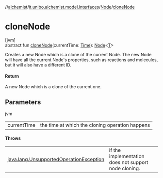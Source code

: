 //[alchemist](../../../index.md)/[it.unibo.alchemist.model.interfaces](../index.md)/[Node](index.md)/[cloneNode](clone-node.md)

# cloneNode

[jvm]\
abstract fun [cloneNode](clone-node.md)(currentTime: [Time](../-time/index.md)): [Node](index.md)<[T](index.md)>

Creates a new Node which is a clone of the current Node. The new Node will have all the current Node's properties, such as reactions and molecules, but it will also have a different ID.

#### Return

A new Node which is a clone of the current one.

## Parameters

jvm

| | |
|---|---|
| currentTime | the time at which the cloning operation happens |

#### Throws

| | |
|---|---|
| [java.lang.UnsupportedOperationException](https://docs.oracle.com/javase/8/docs/api/java/lang/UnsupportedOperationException.html) | if the implementation does not support node cloning. |
